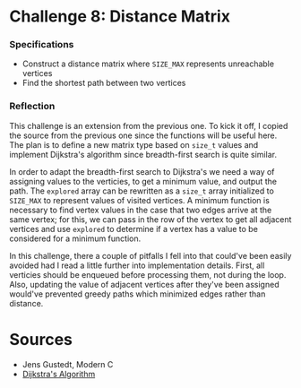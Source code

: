 # Challenge 8: Distance Matrix

### Specifications

- Construct a distance matrix where `SIZE_MAX` represents unreachable vertices
- Find the shortest path between two vertices

### Reflection

This challenge is an extension from the previous one. To kick it off, I copied
the source from the previous one since the functions will be useful here.
The plan is to define a new matrix type based on `size_t` values and implement
Dijkstra's algorithm since breadth-first search is quite similar.

In order to adapt the breadth-first search to Dijkstra's we need a way of
assigning values to the verticies, to get a minimum value, and output the path.
The `explored` array can be rewritten as a `size_t` array initialized to
`SIZE_MAX` to represent values of visited vertices. A minimum function is
necessary to find vertex values in the case that two edges arrive at the same
vertex; for this, we can pass in the row of the vertex to get all adjacent
vertices and use `explored` to determine if a vertex has a value to be
considered for a minimum function. 

In this challenge, there a couple of pitfalls I fell into that could've been
easily avoided had I read a little further into implementation details. First,
all verticies should be enqueued before processing them, not during the loop.
Also, updating the value of adjacent vertices after they've been assigned
would've prevented greedy paths which minimized edges rather than distance.

# Sources

- Jens Gustedt, Modern C
- [Dijkstra's Algorithm](https://en.wikipedia.org/wiki/Dijkstra%27s_algorithm)
